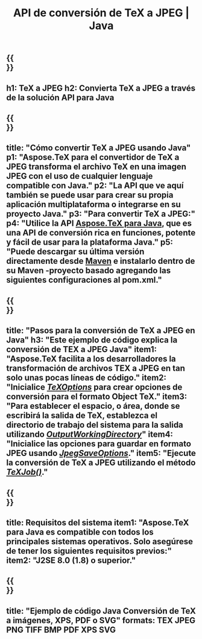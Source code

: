 ﻿---
translation: true
template: /_templates/_conversion-child-java.md
title: API de conversión de TeX a JPEG | Java
description: Funcionalidad de conversión de TeX a JPEG. Integre esta biblioteca Java local en su proyecto o use aplicaciones multiplataforma para convertir TeX a JPEG.
keywords: tex a jpeg api jpeg, tex2jpeg integrar
url: /java/conversion/tex-to-jpeg/
family: tex
platformtag: java
feature: conversion
informat: TEX
outformat: JPEG
otherformats: BMP PNG TIFF PDF XPS SVG
---

{{<section banner>}}
---
h1: TeX a JPEG
h2: Convierta TeX a JPEG a través de la solución API para Java
---

{{<section overview>}}
---
title: "Cómo convertir TeX a JPEG usando Java"
p1: "Aspose.TeX para el convertidor de TeX a JPEG transforma el archivo TeX en una imagen JPEG con el uso de cualquier lenguaje compatible con Java."
p2: "La API que ve aquí también se puede usar para crear su propia aplicación multiplataforma o integrarse en su proyecto Java."
p3: "Para convertir TeX a JPEG:"
p4: "Utilice la API [Aspose.TeX para Java](https://products.aspose.com/tex/java), que es una API de conversión rica en funciones, potente y fácil de usar para la plataforma Java."
p5: "Puede descargar su última versión directamente desde [Maven](https://repository.aspose.com/webapp/#/artifacts/browse/tree/General/repo/com/aspose/aspose-tex) e instalarlo dentro de su Maven -proyecto basado agregando las siguientes configuraciones al pom.xml."
---

{{<section feature1>}}
---
title: "Pasos para la conversión de TeX a JPEG en Java"
h3: "Este ejemplo de código explica la conversión de TEX a JPEG Java"
item1: "Aspose.TeX facilita a los desarrolladores la transformación de archivos TEX a JPEG en tan solo unas pocas líneas de código."
item2: "Inicialice [*TeXOptions*](https://reference.aspose.com/tex/java/com.aspose.tex/TeXOptions) para crear opciones de conversión para el formato Object TeX."
item3: "Para establecer el espacio, o área, donde se escribirá la salida de TeX, establezca el directorio de trabajo del sistema para la salida utilizando [*OutputWorkingDirectory*](https://reference.aspose.com/tex/java/com.aspose.tex/TeXOptions#getOutputWorkingDirectory--)"
item4: "Inicialice las opciones para guardar en formato JPEG usando [*JpegSaveOptions*](https://reference.aspose.com/tex/java/com.aspose.tex.rendering/JpegSaveOptions)."
item5: "Ejecute la conversión de TeX a JPEG utilizando el método [*TeXJob()*](https://reference.aspose.com/tex/java/com.aspose.tex/TeXJob)."
---

{{<section feature2>}}
---
title: Requisitos del sistema
item1: "Aspose.TeX para Java es compatible con todos los principales sistemas operativos. Solo asegúrese de tener los siguientes requisitos previos:"
item2: "J2SE 8.0 (1.8) o superior."
---

{{<section widget>}}
---
title: "Ejemplo de código Java Conversión de TeX a imágenes, XPS, PDF o SVG"
formats: TEX JPEG PNG TIFF BMP PDF XPS SVG
---
